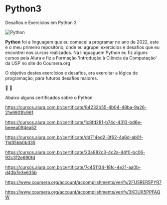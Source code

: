 # Python3
Desafios e Exercícios em Python 3

![Python](https://user-images.githubusercontent.com/104053775/192935633-f9afa474-38c2-4855-b6b3-ce9a318d8450.jpg)

**Python** foi a linguagem que eu comecei a programar no ano de 2022, este é o meu primeiro repositório, onde eu agrupei exercícios e desafios que eu encontrei nos cursos realizados.
Na linguaguem Python eu fiz alguns cursos pela Alura e fiz a Formação 'Introdução à Ciência da Computação' da USP no site do Coursera.org

O objetivo destes exercícios e desafios, era exercitar a lógica de programação, para futuros desafios maiores.

:beginner: :beginner:

Abaixo alguns certificados sobre o Python: 

https://cursos.alura.com.br/certificate/84232b55-4b04-48ba-9a26-21e9901fc961

https://cursos.alura.com.br/certificate/1c8fd281-b74c-4313-bd6e-beeea094ea52

https://cursos.alura.com.br/certificate/dd714ed2-3f62-4a6d-ab0f-11d35bb0b335

https://cursos.alura.com.br/certificate/23a982c3-4c2a-44f0-bc06-92c312e690fd

https://cursos.alura.com.br/certificate/7c451134-18fc-4e21-aa0b-d43b7e3e635b

https://www.coursera.org/account/accomplishments/verify/2FU5RER5PYR7

https://www.coursera.org/account/accomplishments/verify/3KDUX5PPFAQW
